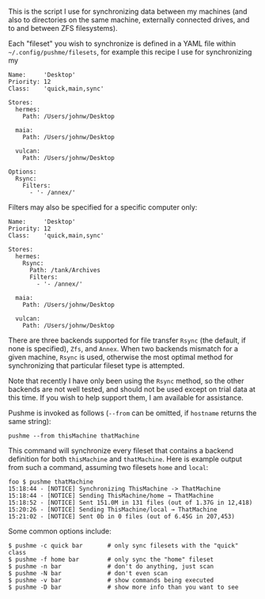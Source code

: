 This is the script I use for synchronizing data between my machines (and also
to directories on the same machine, externally connected drives, and to and
between ZFS filesystems).

Each "fileset" you wish to synchronize is defined in a YAML file within
`~/.config/pushme/filesets`, for example this recipe I use for synchronizing
my

    Name:     'Desktop'
    Priority: 12
    Class:    'quick,main,sync'
    
    Stores:
      hermes:
        Path: /Users/johnw/Desktop
      
      maia:
        Path: /Users/johnw/Desktop
      
      vulcan:
        Path: /Users/johnw/Desktop
      
    Options:
      Rsync:
        Filters:
          - '- /annex/'

Filters may also be specified for a specific computer only:

    Name:     'Desktop'
    Priority: 12
    Class:    'quick,main,sync'
    
    Stores:
      hermes:
        Rsync:
          Path: /tank/Archives
          Filters:
            - '- /annex/'
      
      maia:
        Path: /Users/johnw/Desktop
      
      vulcan:
        Path: /Users/johnw/Desktop

There are three backends supported for file transfer `Rsync` (the default, if
none is specified), `Zfs`, and `Annex`.  When two backends mismatch for a
given machine, `Rsync` is used, otherwise the most optimal method for
synchronizing that particular fileset type is attempted.

Note that recently I have only been using the `Rsync` method, so the other
backends are not well tested, and should not be used except on trial data at
this time. If you wish to help support them, I am available for assistance.

Pushme is invoked as follows (`--from` can be omitted, if `hostname` returns
the same string):

    pushme --from thisMachine thatMachine

This command will synchronize every fileset that contains a backend definition
for both `thisMachine` and `thatMachine`. Here is example output from such a
command, assuming two filesets `home` and `local`:

    foo $ pushme thatMachine
    15:18:44 - [NOTICE] Synchronizing ThisMachine -> ThatMachine
    15:18:44 - [NOTICE] Sending ThisMachine/home → ThatMachine
    15:18:52 - [NOTICE] Sent 151.0M in 131 files (out of 1.37G in 12,418)
    15:20:26 - [NOTICE] Sending ThisMachine/local → ThatMachine
    15:21:02 - [NOTICE] Sent 0b in 0 files (out of 6.45G in 207,453)

Some common options include:

    $ pushme -c quick bar       # only sync filesets with the "quick" class
    $ pushme -f home bar        # only sync the "home" fileset
    $ pushme -n bar             # don't do anything, just scan
    $ pushme -N bar             # don't even scan
    $ pushme -v bar             # show commands being executed
    $ pushme -D bar             # show more info than you want to see
